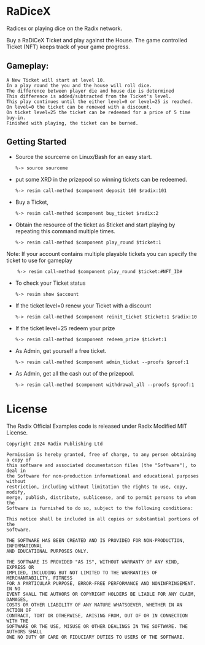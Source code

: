 # RaDiceX

Radicex or playing dice on the Radix network.</br>

Buy a RaDiCeX Ticket and play against the House. The game controlled Ticket (NFT) keeps track of your game progress.</br>

## Gameplay:
    A New Ticket will start at level 10.
    In a play round the you and the house will roll dice.
    The difference between player die and house die is determined
    This difference is added/subtracted from the Ticket's level. 
    This play continues until the either level=0 or level=25 is reached. 
    On level=0 the ticket can be renewed with a discount. 
    On ticket level=25 the ticket can be redeemed for a price of 5 time buy-in.
    Finished with playing, the ticket can be burned.

## Getting Started
-   Source the sourceme on Linux/Bash for an easy start.

        %-> source sourceme
-   put some XRD in the prizepool so winning tickets can be redeemed.
       
        %-> resim call-method $component deposit 100 $radix:101
-   Buy a Ticket,

        %-> resim call-method $component buy_ticket $radix:2
-   Obtain the resource of the ticket as $ticket and start playing by repeating this command multiple times.

        %-> resim call-method $component play_round $ticket:1
Note: If your account contains multiple playable tickets you can specify the ticket to use for gameplay

        %-> resim call-method $component play_round $ticket:#NFT_ID#

-   To check your Ticket status

        %-> resim show $account

-   If the ticket level=0 renew your Ticket with a discount

        %-> resim call-method $component reinit_ticket $ticket:1 $radix:10

-   If the ticket level=25 redeem your prize

        %-> resim call-method $component redeem_prize $ticket:1


-   As Admin, get yourself a free ticket.

        %-> resim call-method $component admin_ticket --proofs $proof:1

-   As Admin, get all the cash out of the prizepool.

        %-> resim call-method $component withdrawal_all --proofs $proof:1


# License

The Radix Official Examples code is released under Radix Modified MIT License.

    Copyright 2024 Radix Publishing Ltd

    Permission is hereby granted, free of charge, to any person obtaining a copy of
    this software and associated documentation files (the "Software"), to deal in
    the Software for non-production informational and educational purposes without
    restriction, including without limitation the rights to use, copy, modify,
    merge, publish, distribute, sublicense, and to permit persons to whom the
    Software is furnished to do so, subject to the following conditions:

    This notice shall be included in all copies or substantial portions of the
    Software.

    THE SOFTWARE HAS BEEN CREATED AND IS PROVIDED FOR NON-PRODUCTION, INFORMATIONAL
    AND EDUCATIONAL PURPOSES ONLY.

    THE SOFTWARE IS PROVIDED "AS IS", WITHOUT WARRANTY OF ANY KIND, EXPRESS OR
    IMPLIED, INCLUDING BUT NOT LIMITED TO THE WARRANTIES OF MERCHANTABILITY, FITNESS
    FOR A PARTICULAR PURPOSE, ERROR-FREE PERFORMANCE AND NONINFRINGEMENT. IN NO
    EVENT SHALL THE AUTHORS OR COPYRIGHT HOLDERS BE LIABLE FOR ANY CLAIM, DAMAGES,
    COSTS OR OTHER LIABILITY OF ANY NATURE WHATSOEVER, WHETHER IN AN ACTION OF
    CONTRACT, TORT OR OTHERWISE, ARISING FROM, OUT OF OR IN CONNECTION WITH THE
    SOFTWARE OR THE USE, MISUSE OR OTHER DEALINGS IN THE SOFTWARE. THE AUTHORS SHALL
    OWE NO DUTY OF CARE OR FIDUCIARY DUTIES TO USERS OF THE SOFTWARE.